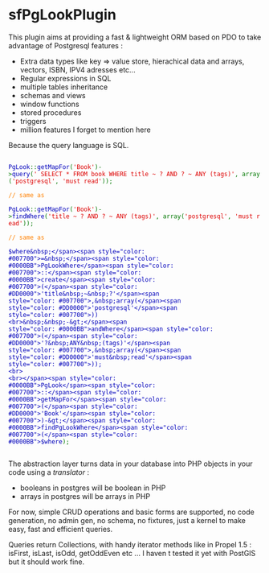sfPgLookPlugin
===============

This plugin aims at providing a fast & lightweight ORM based on PDO to take advantage of Postgresql features :

 *  Extra data types like key => value store, hierachical data and arrays, vectors, ISBN, IPV4 adresses etc...
 *  Regular expressions in SQL
 *  multiple tables inheritance
 *  schemas and views
 *  window functions
 *  stored procedures
 *  triggers
 *  million features I forget to mention here

Because the query language is SQL.

<code><span style="color: #000000">
<span style="color: #0000BB">PgLook</span><span style="color: #007700">::</span><span style="color: #0000BB">getMapFor</span><span style="color: #007700">(</span><span style="color: #DD0000">'Book'</span><span style="color: #007700">)-&gt;</span><span style="color: #0000BB">query</span><span style="color: #007700">(</span><span style="color: #DD0000">'&nbsp;SELECT&nbsp;*&nbsp;FROM&nbsp;book&nbsp;WHERE&nbsp;title&nbsp;~&nbsp;?&nbsp;AND&nbsp;?&nbsp;~&nbsp;ANY&nbsp;(tags)'</span><span style="color: #007700">,&nbsp;array(</span><span style="color: #DD0000">'postgresql'</span><span style="color: #007700">,&nbsp;</span><span style="color: #DD0000">'must&nbsp;read'</span><span style="color: #007700">));
<br></span><span style="color: #FF8000">//&nbsp;same&nbsp;as
<br></span><span style="color: #0000BB">PgLook</span><span style="color: #007700">::</span><span style="color: #0000BB">getMapFor</span><span style="color: #007700">(</span><span style="color: #DD0000">'Book'</span><span style="color: #007700">)-&gt;</span><span style="color: #0000BB">findWhere</span><span style="color: #007700">(</span><span style="color: #DD0000">'title&nbsp;~&nbsp;?&nbsp;AND&nbsp;?&nbsp;~&nbsp;ANY&nbsp;(tags)'</span><span style="color: #007700">,&nbsp;array(</span><span style="color: #DD0000">'postgresql'</span><span style="color: #007700">,&nbsp;</span><span style="color: #DD0000">'must&nbsp;read'</span><span style="color: #007700">));
<br></span><span style="color: #FF8000">//&nbsp;same&nbsp;as
<br></span><span style="color: #0000BB">$where&nbsp;</span><span style="color: #007700">=&nbsp;</span><span style="color: #0000BB">PgLookWhere</span><span style="color: #007700">::</span><span style="color: #0000BB">create</span><span style="color: #007700">(</span><span style="color: #DD0000">'title&nbsp;~&nbsp;?'</span><span style="color: #007700">,&nbsp;array(</span><span style="color: #DD0000">'postgresql'</span><span style="color: #007700">))
<br>&nbsp;&nbsp;-&gt;</span><span style="color: #0000BB">andWhere</span><span style="color: #007700">(</span><span style="color: #DD0000">'?&nbsp;ANY&nbsp;(tags)'</span><span style="color: #007700">,&nbsp;array(</span><span style="color: #DD0000">'must&nbsp;read'</span><span style="color: #007700">));
<br>
<br></span><span style="color: #0000BB">PgLook</span><span style="color: #007700">::</span><span style="color: #0000BB">getMapFor</span><span style="color: #007700">(</span><span style="color: #DD0000">'Book'</span><span style="color: #007700">)-&gt;</span><span style="color: #0000BB">findPgLookWhere</span><span style="color: #007700">(</span><span style="color: #0000BB">$where</span><span style="color: #007700">);</span>
</span>
</code>

The abstraction layer turns data in your database into PHP objects in your code using a _translator_ :

 *  booleans in postgres will be boolean in PHP
 *  arrays in postgres will be arrays in PHP

For now, simple CRUD operations and basic forms are supported, no code generation, no admin gen, no schema, no fixtures, just a kernel to make easy, fast and efficient queries.

Queries return Collections, with handy iterator methods like in Propel 1.5 : isFirst, isLast, isOdd, getOddEven etc ...
I haven t tested it yet with PostGIS but it should work fine.
